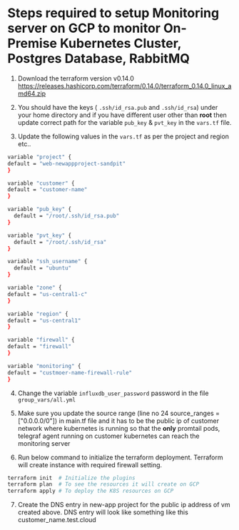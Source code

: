 # Steps required to setup Monitoring server on GCP to monitor On-Premise Kubernetes Cluster, Postgres Database, RabbitMQ

1) Download the terraform version v0.14.0 <https://releases.hashicorp.com/terraform/0.14.0/terraform_0.14.0_linux_amd64.zip>
2) You should have the keys ( `.ssh/id_rsa.pub` and `.ssh/id_rsa`) under your home directory and if you have different user other than **root** then update correct path for the variable `pub_key` & `pvt_key` in the `vars.tf` file.

3) Update the following values in the `vars.tf` as per the project and region etc..

```sh
variable "project" {
default = "web-newappproject-sandpit"
}

variable "customer" {
default = "customer-name"
}

variable "pub_key" {
  default = "/root/.ssh/id_rsa.pub"
}

variable "pvt_key" {
  default = "/root/.ssh/id_rsa"
}

variable "ssh_username" {
  default = "ubuntu"
}

variable "zone" {
default = "us-central1-c"
}

variable "region" {
default = "us-central1"
}

variable "firewall" {
default = "firewall"
}

variable "monitoring" {
default = "custmoer-name-firewall-rule"
}
```

4) Change the variable `influxdb_user_password` password  in the file `group_vars/all.yml`

5) Make sure you update the source range (line no 24 source_ranges = ["0.0.0.0/0"]) in main.tf file and it has to be the public ip of customer network where kubernetes is running so that the **only** promtail pods, telegraf agent running on customer kubernetes can reach the monitoring server

6) Run below command to initialize the terraform deployment. Terraform will create instance with required firewall setting.

```sh
terraform init  # Initialize the plugins 
terraform plan  # To see the resources it will create on GCP
terraform apply # To deploy the K8S resources on GCP
```

7) Create the DNS entry in new-app project for the public ip address of vm created above. DNS entry will look like something like this customer_name.test.cloud

